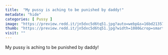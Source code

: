 ```yaml
---
title:  "My pussy is aching to be punished by daddy!"
metadate: "hide"
categories: [ Pussy ]
image: "https://preview.redd.it/jn5dxc5d6tq51.jpg?auto=webp&s=16bd2135777840fb13958100100d05da8e1f8c75"
thumb: "https://preview.redd.it/jn5dxc5d6tq51.jpg?width=1080&crop=smart&auto=webp&s=f3c66b1d9d4e4beb539d203d45435fe95abd7c2d"
visit: ""
---
```

My pussy is aching to be punished by daddy!
